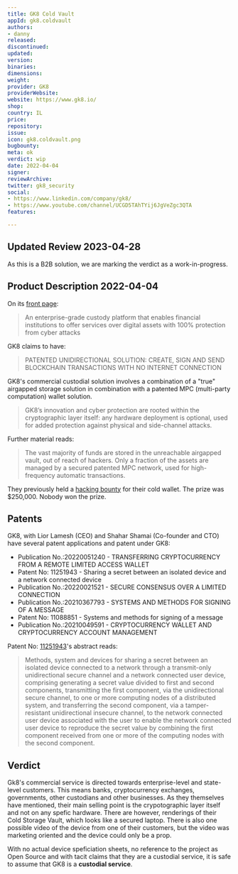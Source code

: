```yaml
---
title: GK8 Cold Vault
appId: gk8.coldvault
authors:
- danny
released: 
discontinued: 
updated: 
version: 
binaries: 
dimensions: 
weight: 
provider: GK8
providerWebsite: 
website: https://www.gk8.io/
shop: 
country: IL
price: 
repository: 
issue: 
icon: gk8.coldvault.png
bugbounty: 
meta: ok
verdict: wip
date: 2022-04-04
signer: 
reviewArchive: 
twitter: gk8_security
social:
- https://www.linkedin.com/company/gk8/
- https://www.youtube.com/channel/UCGD5TAhTYij6JgVeZgc3QTA
features: 

---
```


## Updated Review 2023-04-28

As this is a B2B solution, we are marking the verdict as a work-in-progress.

## Product Description 2022-04-04

On its [front page](https://www.gk8.io/):

> An enterprise-grade custody platform that enables financial institutions to offer services over digital assets with 100% protection from cyber attacks

GK8 claims to have:

> PATENTED UNIDIRECTIONAL SOLUTION: CREATE, SIGN AND SEND BLOCKCHAIN TRANSACTIONS WITH NO INTERNET CONNECTION

GK8's commercial custodial solution involves a combination of a "true" airgapped storage solution in combination with a patented MPC (multi-party computation) wallet solution. 

> GK8’s innovation and cyber protection are rooted within the cryptographic layer itself: any hardware deployment is optional, used for added protection against physical and side-channel attacks.

Further material reads: 

> The vast majority of funds are stored in the unreachable airgapped vault, out of reach of hackers. Only a fraction of the assets are managed by a secured patented MPC network, used for high-frequency automatic transactions.

They previously held a [hacking bounty](https://hackernoon.com/takeaways-from-our-dollar250000-bounty-for-hacking-our-cold-wallet-cwr632j8) for their cold wallet. The prize was $250,000. Nobody won the prize. 

## Patents 

GK8, with Lior Lamesh (CEO) and Shahar Shamai (Co-founder and CTO) have several patent applications and patent under GK8: 

- Publication No.:20220051240 - TRANSFERRING CRYPTOCURRENCY FROM A REMOTE LIMITED ACCESS WALLET
- Patent No: 11251943 - Sharing a secret between an isolated device and a network connected device
- Publication No.:20220021521 - SECURE CONSENSUS OVER A LIMITED CONNECTION
- Publication No.:20210367793 - SYSTEMS AND METHODS FOR SIGNING OF A MESSAGE
- Patent No: 11088851 - Systems and methods for signing of a message
- Publication No.:20210049591 - CRYPTOCURRENCY WALLET AND CRYPTOCURRENCY ACCOUNT MANAGEMENT

Patent No: [11251943](https://patents.google.com/patent/US11251943B2/en?oq=11251943)'s abstract reads: 

> Methods, system and devices for sharing a secret between an isolated device connected to a network through a transmit-only unidirectional secure channel and a network connected user device, comprising generating a secret value divided to first and second components, transmitting the first component, via the unidirectional secure channel, to one or more computing nodes of a distributed system, and transferring the second component, via a tamper-resistant unidirectional insecure channel, to the network connected user device associated with the user to enable the network connected user device to reproduce the secret value by combining the first component received from one or more of the computing nodes with the second component.

## Verdict

Gk8's commercial service is directed towards enterprise-level and state-level customers. This means banks, cryptocurrency exchanges, governments, other custodians and other businesses. As they themselves have mentioned, their main selling point is the crypotographic layer itself and not on any spefic hardware. There are however, renderings of their Cold Storage Vault, which looks like a secured laptop. There is also one possible video of the device from one of their customers, but the video was marketing oriented and the device could only be a prop.

With no actual device speficiation sheets, no reference to the project as Open Source and with tacit claims that they are a custodial service, it is safe to assume that GK8 is a **custodial service**.

